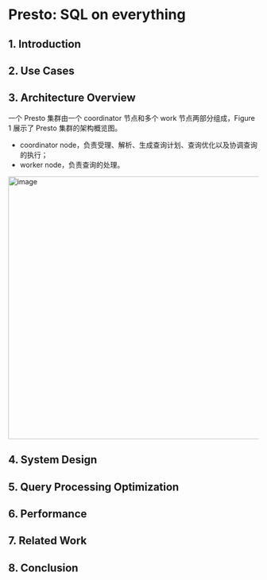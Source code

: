 # Presto: SQL on everything

## 1. Introduction
## 2. Use Cases
## 3. Architecture Overview
一个 Presto 集群由一个 coordinator 节点和多个 work 节点两部分组成，Figure 1 展示了 Presto 集群的架构概览图。
* coordinator node，负责受理、解析、生成查询计划、查询优化以及协调查询的执行；
* worker node，负责查询的处理。
<img width="529" alt="image" src="https://user-images.githubusercontent.com/54345716/236815277-4982237f-3854-40e7-a601-f7e2f5360646.png">

## 4. System Design
## 5. Query Processing Optimization
## 6. Performance
## 7. Related Work
## 8. Conclusion
